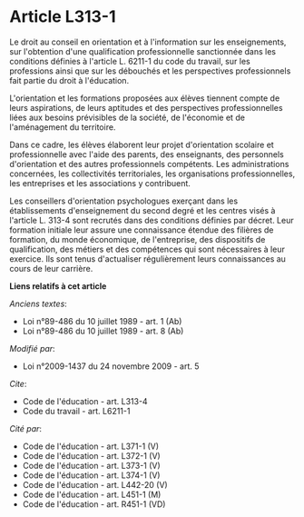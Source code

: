 # Article L313-1

Le droit au conseil en orientation et à l'information sur les enseignements, sur l'obtention d'une qualification
professionnelle sanctionnée dans les conditions définies à l'article L. 6211-1 du code du travail, sur les professions ainsi
que sur les débouchés et les perspectives professionnels fait partie du droit à l'éducation.

L'orientation et les formations proposées aux élèves tiennent compte de leurs aspirations, de leurs aptitudes et des
perspectives professionnelles liées aux besoins prévisibles de la société, de l'économie et de l'aménagement du territoire. 

Dans ce cadre, les élèves élaborent leur projet d'orientation scolaire et professionnelle avec l'aide des parents, des
enseignants, des personnels d'orientation et des autres professionnels compétents. Les administrations concernées, les
collectivités territoriales, les organisations professionnelles, les entreprises et les associations y contribuent. 

Les conseillers d'orientation psychologues exerçant dans les établissements d'enseignement du second degré et les centres
visés à l'article L. 313-4 sont recrutés dans des conditions définies par décret. Leur formation initiale leur assure une
connaissance étendue des filières de formation, du monde économique, de l'entreprise, des dispositifs de qualification, des
métiers et des compétences qui sont nécessaires à leur exercice. Ils sont tenus d'actualiser régulièrement leurs
connaissances au cours de leur carrière.

**Liens relatifs à cet article**

_Anciens textes_:

  - Loi n°89-486 du 10 juillet 1989 - art. 1 (Ab)
  - Loi n°89-486 du 10 juillet 1989 - art. 8 (Ab)

_Modifié par_:

  - Loi n°2009-1437 du 24 novembre 2009 - art. 5

_Cite_:

  - Code de l'éducation - art. L313-4
  - Code du travail - art. L6211-1

_Cité par_:

  - Code de l'éducation - art. L371-1 (V)
  - Code de l'éducation - art. L372-1 (V)
  - Code de l'éducation - art. L373-1 (V)
  - Code de l'éducation - art. L374-1 (V)
  - Code de l'éducation - art. L442-20 (V)
  - Code de l'éducation - art. L451-1 (M)
  - Code de l'éducation - art. R451-1 (VD)
